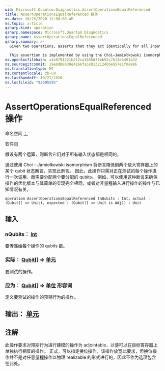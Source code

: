 ```yaml
---
uid: Microsoft.Quantum.Diagnostics.AssertOperationsEqualReferenced
title: AssertOperationsEqualReferenced 操作
ms.date: 10/26/2020 12:00:00 AM
ms.topic: article
qsharp.kind: operation
qsharp.namespace: Microsoft.Quantum.Diagnostics
qsharp.name: AssertOperationsEqualReferenced
qsharp.summary: >-
  Given two operations, asserts that they act identically for all input states.

  This assertion is implemented by using the Choi–Jamiołkowski isomorphism to reduce the assertion to one of a qubit state assertion on two entangled registers. Thus, this operation needs only a single call to each operation being tested, but requires twice as many qubits to be allocated. This assertion can be used to ensure, for instance, that an optimized version of an operation acts identically to its naïve implementation, or that an operation which acts on a range of non-quantum inputs agrees with known cases.
ms.openlocfilehash: a3e8791321b4f2ca1885dffeb92c7b13e5491a32
ms.sourcegitcommit: 29e0d88a30e4166fa580132124b0eb57e1f0e986
ms.translationtype: MT
ms.contentlocale: zh-CN
ms.lasthandoff: 10/27/2020
ms.locfileid: "92695595"
---
```

# <a name="assertoperationsequalreferenced-operation"></a>AssertOperationsEqualReferenced 操作

命名空间 [：](xref:Microsoft.Quantum.Diagnostics)

软件包 [](https://nuget.org/packages/)


假设有两个运算，则断言它们对于所有输入状态都是相同的。

通过使用 Choi – Jamiołkowski isomorphism 将断言降低到两个放大寄存器上的某个 qubit 状态断言，实现此断言。
因此，此操作只需对正在测试的每个操作进行一次调用，而需要分配两个要分配的 qubits。
例如，可以使用这种断言来确保操作的优化版本与其简单的实现完全相同，或者对非量程输入进行操作的操作与已知情况有关。

```qsharp
operation AssertOperationsEqualReferenced (nQubits : Int, actual : (Qubit[] => Unit), expected : (Qubit[] => Unit is Adj)) : Unit
```


## <a name="input"></a>输入

### <a name="nqubits--int"></a>nQubits： [Int](xref:microsoft.quantum.lang-ref.int)

要传递给每个操作的 qubits 数。


### <a name="actual--qubit--unit"></a>实际： [Qubit](xref:microsoft.quantum.lang-ref.qubit)[] => [单元](xref:microsoft.quantum.lang-ref.unit) 

要测试的操作。


### <a name="expected--qubit--unit-adj"></a>应为： [Qubit](xref:microsoft.quantum.lang-ref.qubit)[] => [单位](xref:microsoft.quantum.lang-ref.unit) 形容词

定义要测试的操作的预期行为的操作。



## <a name="output--unit"></a>输出： [单元](xref:microsoft.quantum.lang-ref.unit)



## <a name="remarks"></a>注解

此操作要求对预期行为进行建模的操作为 adjointable，以便可以在目标寄存器上单独执行相反的操作。
正式，可以指定换位操作，该操作放宽此要求，但换位操作并不是对任意量程操作以物理 realizable 的形式进行的，因此不作为选项包含在此处。